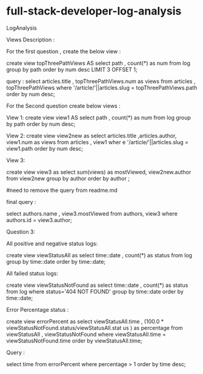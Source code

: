 # full-stack-developer-log-analysis
LogAnalysis


Views Description : 

For the first question , create the below view : 

create view topThreePathViews AS select path , count(*) as num from log group by path order by num desc LIMIT 3 OFFSET 1;

query : 
select articles.title , topThreePathViews.num as views from articles , topThreePathViews where '/article/'||articles.slug = topThreePathViews.path order by num desc;

For the Second question create below views : 



View 1:
create view view1 AS select path , count(*) as num from log group by path order by num desc;


View 2:
 create view view2new as select articles.title ,articles.author, view1.num as views from articles , view1 wher
e '/article/'||articles.slug = view1.path order by num desc;


View 3:

create view view3 as select sum(views) as mostViewed, view2new.author from view2new group by author order
by author ;

#need to remove the query from readme.md

final query :
    
select authors.name , view3.mostViewed from authors,
view3 where authors.id = view3.author;


Question 3: 

All positive and negative status logs: 

create view viewStatusAll as select time::date ,  count(*) as status from log group by time::date order by time::date;

All failed status logs: 

 create view viewStatusNotFound as select time::date ,  count(*) as status from log where status='404 NOT FOUND' group by time::date order by time::date;

Error Percentage status :

create view errorPercent as select viewStatusAll.time , (100.0 * viewStatusNotFound.status/viewStatusAll.stat
us ) as percentage from viewStatusAll , viewStatusNotFound where viewStatusAll.time = viewStatusNotFound.time order
by viewStatusAll.time;

Query :

select time from errorPercent where percentage > 1 order by time desc;


